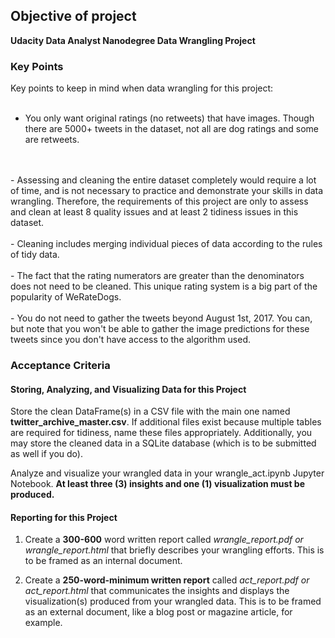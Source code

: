 
## Objective of project

**Udacity Data Analyst Nanodegree Data Wrangling Project**



### Key Points
Key points to keep in mind when data wrangling for this project:
<br>
<br>
- You only want original ratings (no retweets) that have images. Though there are 5000+ tweets in the dataset, not all are dog ratings and some are retweets.
<br>
<br>
- Assessing and cleaning the entire dataset completely would require a lot of time, and is not necessary to practice and demonstrate your skills in data wrangling. Therefore, the requirements of this project are only to assess and clean at least 8 quality issues and at least 2 tidiness issues in this dataset.
<br>
<br>
- Cleaning includes merging individual pieces of data according to the rules of tidy data.
<br>
<br>
- The fact that the rating numerators are greater than the denominators does not need to be cleaned. This unique rating system is a big part of the popularity of WeRateDogs.
<br>
<br>
- You do not need to gather the tweets beyond August 1st, 2017. You can, but note that you won't be able to gather the image predictions for these tweets since you don't have access to the algorithm used.

### Acceptance Criteria 

#### Storing, Analyzing, and Visualizing Data for this Project
Store the clean DataFrame(s) in a CSV file with the main one named **twitter_archive_master.csv**. If additional files exist because multiple tables are required for tidiness, name these files appropriately. Additionally, you may store the cleaned data in a SQLite database (which is to be submitted as well if you do).

Analyze and visualize your wrangled data in your wrangle_act.ipynb Jupyter Notebook. **At least three (3) insights and one (1) visualization must be produced.**

#### Reporting for this Project
1. Create a **300-600** word written report called *wrangle_report.pdf or wrangle_report.html* that briefly describes your wrangling efforts. This is to be framed as an internal document.

2. Create a **250-word-minimum written report** called *act_report.pdf or act_report.html* that communicates the insights and displays the visualization(s) produced from your wrangled data. This is to be framed as an external document, like a blog post or magazine article, for example.


```python

```
